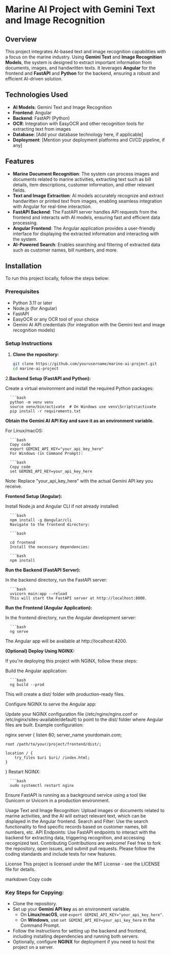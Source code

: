 # Marine AI Project with Gemini Text and Image Recognition

## Overview

This project integrates AI-based text and image recognition capabilities with a focus on the marine industry. Using **Gemini Text** and **Image Recognition Models**, the system is designed to extract important information from documents, images, and handwritten texts. It leverages **Angular** for the frontend and **FastAPI** and **Python** for the backend, ensuring a robust and efficient AI-driven solution.

## Technologies Used

- **AI Models**: Gemini Text and Image Recognition
- **Frontend**: Angular
- **Backend**: FastAPI (Python)
- **OCR**: Integration with EasyOCR and other recognition tools for extracting text from images
- **Database**: [Add your database technology here, if applicable]
- **Deployment**: [Mention your deployment platforms and CI/CD pipeline, if any]

## Features

- **Marine Document Recognition**: The system can process images and documents related to marine activities, extracting text such as bill details, item descriptions, customer information, and other relevant fields.
- **Text and Image Extraction**: AI models accurately recognize and extract handwritten or printed text from images, enabling seamless integration with Angular for real-time interaction.
- **FastAPI Backend**: The FastAPI server handles API requests from the frontend and interacts with AI models, ensuring fast and efficient data processing.
- **Angular Frontend**: The Angular application provides a user-friendly interface for displaying the extracted information and interacting with the system.
- **AI-Powered Search**: Enables searching and filtering of extracted data such as customer names, bill numbers, and more.

## Installation

To run this project locally, follow the steps below:

### Prerequisites

- Python 3.11 or later
- Node.js (for Angular)
- FastAPI
- EasyOCR or any OCR tool of your choice
- Gemini AI API credentials (for integration with the Gemini text and image recognition models)

### Setup Instructions

1. **Clone the repository:**

   ```bash
   git clone https://github.com/yourusername/marine-ai-project.git
   cd marine-ai-project
2.**Backend Setup (FastAPI and Python):**

Create a virtual environment and install the required Python packages:

      ```bash
      python -m venv venv
      source venv/bin/activate  # On Windows use venv\Scripts\activate
      pip install -r requirements.txt

**Obtain the Gemini AI API Key and save it as an environment variable.**

For Linux/macOS:

      ```bash
      Copy code
      export GEMINI_API_KEY="your_api_key_here"
      For Windows (in Command Prompt):

      ```bash
      Copy code
      set GEMINI_API_KEY=your_api_key_here
Note: Replace "your_api_key_here" with the actual Gemini API key you receive.

**Frontend Setup (Angular):**

Install Node.js and Angular CLI if not already installed:

      ```bash
      npm install -g @angular/cli
      Navigate to the frontend directory:

      ```bash
      
      cd frontend
      Install the necessary dependencies:

      ```bash
      npm install
**Run the Backend (FastAPI Server):**

In the backend directory, run the FastAPI server:

      ```bash
      uvicorn main:app --reload
      This will start the FastAPI server at http://localhost:8000.

**Run the Frontend (Angular Application):**

In the frontend directory, run the Angular development server:

      ```bash
      ng serve
The Angular app will be available at http://localhost:4200.

**(Optional) Deploy Using NGINX:**

If you're deploying this project with NGINX, follow these steps:

Build the Angular application:

      ```bash
      ng build --prod
This will create a dist/ folder with production-ready files.

Configure NGINX to serve the Angular app:

Update your NGINX configuration file (/etc/nginx/nginx.conf or /etc/nginx/sites-available/default) to point to the dist/ folder where Angular files are built. Example configuration:

nginx
server {
    listen 80;
    server_name yourdomain.com;

    root /path/to/your/project/frontend/dist/;

    location / {
        try_files $uri $uri/ /index.html;
    }
}
Restart NGINX:

      ```bash
      sudo systemctl restart nginx
Ensure FastAPI is running as a background service using a tool like Gunicorn or Uvicorn in a production environment.

Usage
Text and Image Recognition: Upload images or documents related to marine activities, and the AI will extract relevant text, which can be displayed in the Angular frontend.
Search and Filter: Use the search functionality to find specific records based on customer names, bill numbers, etc.
API Endpoints: Use FastAPI endpoints to interact with the backend for extracting data, triggering recognition, and accessing recognized text.
Contributing
Contributions are welcome! Feel free to fork the repository, open issues, and submit pull requests. Please follow the coding standards and include tests for new features.

License
This project is licensed under the MIT License - see the LICENSE file for details.

markdown
Copy code

### Key Steps for Copying:
- Clone the repository.
- Set up your **Gemini API key** as an environment variable.
  - On **Linux/macOS**, use `export GEMINI_API_KEY="your_api_key_here"`.
  - On **Windows**, use `set GEMINI_API_KEY=your_api_key_here` in the Command Prompt.
- Follow the instructions for setting up the backend and frontend, including installing dependencies and running both servers.
- Optionally, configure **NGINX** for deployment if you need to host the project on a server.
